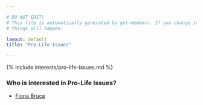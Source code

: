 ```yaml
---

# DO NOT EDIT!
# This file is automatically generated by get-members. If you change it, bad
# things will happen.

layout: default
title: "Pro-Life Issues"

---
```


{% include interests/pro-life-issues.md %}

### Who is interested in Pro-Life Issues?


* [Fiona Bruce](/members/fiona-bruce.html)
